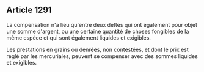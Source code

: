 Article 1291
----
La compensation n'a lieu qu'entre deux dettes qui ont également pour objet une
somme d'argent, ou une certaine quantité de choses fongibles de la même espèce
et qui sont également liquides et exigibles.

Les prestations en grains ou denrées, non contestées, et dont le prix est réglé
par les mercuriales, peuvent se compenser avec des sommes liquides et exigibles.
